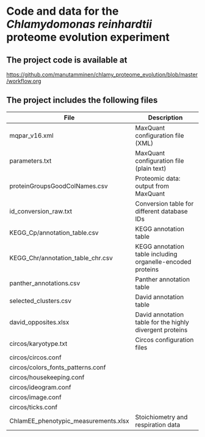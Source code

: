 # Code and data for the _Chlamydomonas reinhardtii_ proteome evolution experiment

## The project code is available at

https://github.com/manutamminen/chlamy_proteome_evolution/blob/master/workflow.org

## The project includes the following files

| File                                        | Description                                                |
| ------------------------------------------- | ---------------------------------------------------------- |
| mqpar_v16.xml                               | MaxQuant configuration file (XML)                          |
| parameters.txt                              | MaxQuant configuration file (plain text)                   |
| proteinGroupsGoodColNames.csv               | Proteomic data: output from MaxQuant                       |
| id_conversion_raw.txt                       | Conversion table for different database IDs                |
| KEGG_Cp/annotation_table.csv                | KEGG annotation table                                      |
| KEGG_Chr/annotation_table_chr.csv           | KEGG annotation table including organelle-encoded proteins |
| panther_annotations.csv                     | Panther annotation table                                   |
| selected_clusters.csv                       | David annotation table                                     |
| david_opposites.xlsx                        | David annotation table for the highly divergent proteins   |
| circos/karyotype.txt                        | Circos configuration files                                 |
| circos/circos.conf                          |                                                            |
| circos/colors_fonts_patterns.conf           |                                                            |
| circos/housekeeping.conf                    |                                                            |
| circos/ideogram.conf                        |                                                            |
| circos/image.conf                           |                                                            |
| circos/ticks.conf                           |                                                            |
| ChlamEE_phenotypic_measurements.xlsx        | Stoichiometry and respiration data                         |
